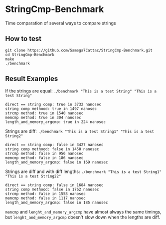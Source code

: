 # StringCmp-Benchmark
Time comparation of several ways to compare strings

## How to test
```
git clone https://github.com/Samega7Cattac/StringCmp-Benchmark.git
cd StringCmp-Benchmark
make
./benchmark
```

## Result Examples

If the strings are equal: `./benchmark "This is a test String" "This is a test String"`
```
direct == string comp: true in 3732 nanosec
string comp methood: true in 1497 nanosec
strcmp method: true in 1540 nanosec
memcmp method: true in 304 nanosec
length_and_memory_argcmp: true in 224 nanosec
```

Strings are diff: `./benchmark "This is a test String1" "This is a test String2"`
```
direct == string comp: false in 3427 nanosec
string comp methood: false in 1450 nanosec
strcmp method: false in 956 nanosec
memcmp method: false in 186 nanosec
length_and_memory_argcmp: false in 169 nanosec
```

Strings are diff and with diff lengths: `./benchmark "This is a test String1" "This is a test String22"`
```
direct == string comp: false in 1684 nanosec
string comp methood: false in 1762 nanosec
strcmp method: false in 1558 nanosec
memcmp method: false in 1117 nanosec
length_and_memory_argcmp: false in 185 nanosec
```

`memcmp` and `lenght_and_memory_argcmp` have almost always the same timings, but `lenght_and_memory_argcmp` doesn't slow down when the lengths are diff.
